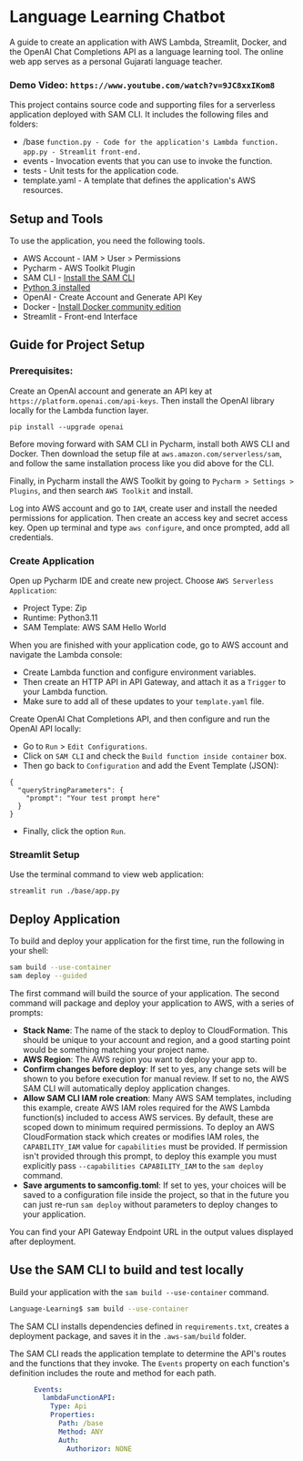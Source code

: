 # Language Learning Chatbot
A guide to create an application with AWS Lambda, Streamlit, Docker, and the OpenAI Chat Completions API as a language learning tool. The online web app serves as a personal Gujarati language teacher.

### Demo Video: `https://www.youtube.com/watch?v=9JC8xxIKom8`

This project contains source code and supporting files for a serverless application deployed with SAM CLI. It includes the following files and folders:

* /base
  `function.py - Code for the application's Lambda function.`
  `app.py - Streamlit front-end.`
* events - Invocation events that you can use to invoke the function.
* tests - Unit tests for the application code. 
* template.yaml - A template that defines the application's AWS resources.

## Setup and Tools
To use the application, you need the following tools.

* AWS Account - IAM > User > Permissions
* Pycharm - AWS Toolkit Plugin
* SAM CLI - [Install the SAM CLI](https://docs.aws.amazon.com/serverless-application-model/latest/developerguide/serverless-sam-cli-install.html)
* [Python 3 installed](https://www.python.org/downloads/)
* OpenAI - Create Account and Generate API Key
* Docker - [Install Docker community edition](https://hub.docker.com/search/?type=edition&offering=community)
* Streamlit - Front-end Interface

## Guide for Project Setup

### Prerequisites:
Create an OpenAI account and generate an API key at `https://platform.openai.com/api-keys`. Then install the OpenAI library locally for the Lambda function layer. 
```console
pip install --upgrade openai
```
Before moving forward with SAM CLI in Pycharm, install both AWS CLI and Docker. Then download the setup file at `aws.amazon.com/serverless/sam`, and follow the same installation process like you did above for the CLI.

Finally, in Pycharm install the AWS Toolkit by going to `Pycharm > Settings > Plugins`, and then search `AWS Toolkit` and install.

Log into AWS account and go to `IAM`, create user and install the needed permissions for application. Then create an access key and secret access key. Open up terminal and type `aws configure`, and once prompted, add all credentials.

### Create Application
Open up Pycharm IDE and create new project. Choose `AWS Serverless Application`:
* Project Type: Zip
* Runtime: Python3.11
* SAM Template: AWS SAM Hello World

When you are finished with your application code, go to AWS account and navigate the Lambda console:
* Create Lambda function and configure environment variables.
* Then create an HTTP API in API Gateway, and attach it as a `Trigger` to your Lambda function.
* Make sure to add all of these updates to your `template.yaml` file.

Create OpenAI Chat Completions API, and then configure and run the OpenAI API locally:
* Go to `Run` > `Edit Configurations`.
* Click on `SAM CLI` and check the `Build function inside container` box.
* Then go back to `Configuration` and add the Event Template (JSON):
```console
{
  "queryStringParameters": {
    "prompt": "Your test prompt here"
  }
}
```
* Finally, click the option `Run`.

### Streamlit Setup

Use the terminal command to view web application:
```console
streamlit run ./base/app.py
```

## Deploy Application

To build and deploy your application for the first time, run the following in your shell:

```bash
sam build --use-container
sam deploy --guided
```

The first command will build the source of your application. The second command will package and deploy your application to AWS, with a series of prompts:

* **Stack Name**: The name of the stack to deploy to CloudFormation. This should be unique to your account and region, and a good starting point would be something matching your project name.
* **AWS Region**: The AWS region you want to deploy your app to.
* **Confirm changes before deploy**: If set to yes, any change sets will be shown to you before execution for manual review. If set to no, the AWS SAM CLI will automatically deploy application changes.
* **Allow SAM CLI IAM role creation**: Many AWS SAM templates, including this example, create AWS IAM roles required for the AWS Lambda function(s) included to access AWS services. By default, these are scoped down to minimum required permissions. To deploy an AWS CloudFormation stack which creates or modifies IAM roles, the `CAPABILITY_IAM` value for `capabilities` must be provided. If permission isn't provided through this prompt, to deploy this example you must explicitly pass `--capabilities CAPABILITY_IAM` to the `sam deploy` command.
* **Save arguments to samconfig.toml**: If set to yes, your choices will be saved to a configuration file inside the project, so that in the future you can just re-run `sam deploy` without parameters to deploy changes to your application.

You can find your API Gateway Endpoint URL in the output values displayed after deployment.

## Use the SAM CLI to build and test locally

Build your application with the `sam build --use-container` command.

```bash
Language-Learning$ sam build --use-container
```

The SAM CLI installs dependencies defined in `requirements.txt`, creates a deployment package, and saves it in the `.aws-sam/build` folder.

The SAM CLI reads the application template to determine the API's routes and the functions that they invoke. The `Events` property on each function's definition includes the route and method for each path.

```yaml
      Events:
        lambdaFunctionAPI:
          Type: Api
          Properties:
            Path: /base
            Method: ANY
            Auth:
              Authorizor: NONE
```
